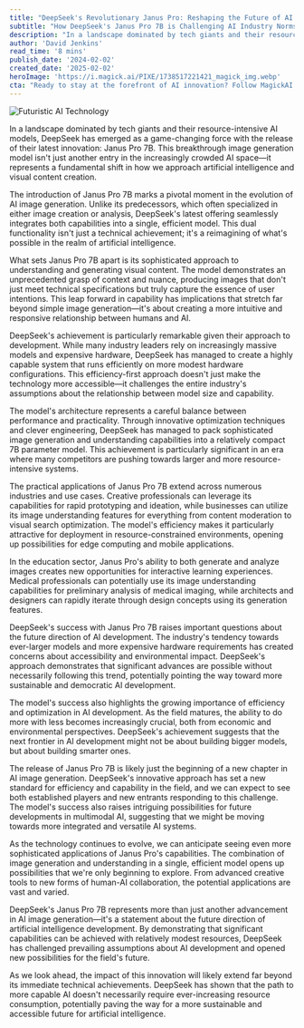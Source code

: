 ```yaml
---
title: "DeepSeek's Revolutionary Janus Pro: Reshaping the Future of AI Image Generation"
subtitle: "How DeepSeek's Janus Pro 7B is Challenging AI Industry Norms"
description: "In a landscape dominated by tech giants and their resource-intensive AI models, DeepSeek has emerged with Janus Pro 7B, a game-changing image generation model that integrates both creation and analysis capabilities, pushing the boundaries of AI efficiency and accessibility."
author: 'David Jenkins'
read_time: '8 mins'
publish_date: '2024-02-02'
created_date: '2025-02-02'
heroImage: 'https://i.magick.ai/PIXE/1738517221421_magick_img.webp'
cta: "Ready to stay at the forefront of AI innovation? Follow MagickAI on LinkedIn for regular insights into groundbreaking developments like the Janus Pro 7B and join a community of forward-thinking tech enthusiasts!"
---
```


![Futuristic AI Technology](https://i.magick.ai/PIXE/1738517540757_magick_img.webp)

In a landscape dominated by tech giants and their resource-intensive AI models, DeepSeek has emerged as a game-changing force with the release of their latest innovation: Janus Pro 7B. This breakthrough image generation model isn't just another entry in the increasingly crowded AI space—it represents a fundamental shift in how we approach artificial intelligence and visual content creation.

The introduction of Janus Pro 7B marks a pivotal moment in the evolution of AI image generation. Unlike its predecessors, which often specialized in either image creation or analysis, DeepSeek's latest offering seamlessly integrates both capabilities into a single, efficient model. This dual functionality isn't just a technical achievement; it's a reimagining of what's possible in the realm of artificial intelligence.

What sets Janus Pro 7B apart is its sophisticated approach to understanding and generating visual content. The model demonstrates an unprecedented grasp of context and nuance, producing images that don't just meet technical specifications but truly capture the essence of user intentions. This leap forward in capability has implications that stretch far beyond simple image generation—it's about creating a more intuitive and responsive relationship between humans and AI.

DeepSeek's achievement is particularly remarkable given their approach to development. While many industry leaders rely on increasingly massive models and expensive hardware, DeepSeek has managed to create a highly capable system that runs efficiently on more modest hardware configurations. This efficiency-first approach doesn't just make the technology more accessible—it challenges the entire industry's assumptions about the relationship between model size and capability.

The model's architecture represents a careful balance between performance and practicality. Through innovative optimization techniques and clever engineering, DeepSeek has managed to pack sophisticated image generation and understanding capabilities into a relatively compact 7B parameter model. This achievement is particularly significant in an era where many competitors are pushing towards larger and more resource-intensive systems.

The practical applications of Janus Pro 7B extend across numerous industries and use cases. Creative professionals can leverage its capabilities for rapid prototyping and ideation, while businesses can utilize its image understanding features for everything from content moderation to visual search optimization. The model's efficiency makes it particularly attractive for deployment in resource-constrained environments, opening up possibilities for edge computing and mobile applications.

In the education sector, Janus Pro's ability to both generate and analyze images creates new opportunities for interactive learning experiences. Medical professionals can potentially use its image understanding capabilities for preliminary analysis of medical imaging, while architects and designers can rapidly iterate through design concepts using its generation features.

DeepSeek's success with Janus Pro 7B raises important questions about the future direction of AI development. The industry's tendency towards ever-larger models and more expensive hardware requirements has created concerns about accessibility and environmental impact. DeepSeek's approach demonstrates that significant advances are possible without necessarily following this trend, potentially pointing the way toward more sustainable and democratic AI development.

The model's success also highlights the growing importance of efficiency and optimization in AI development. As the field matures, the ability to do more with less becomes increasingly crucial, both from economic and environmental perspectives. DeepSeek's achievement suggests that the next frontier in AI development might not be about building bigger models, but about building smarter ones.

The release of Janus Pro 7B is likely just the beginning of a new chapter in AI image generation. DeepSeek's innovative approach has set a new standard for efficiency and capability in the field, and we can expect to see both established players and new entrants responding to this challenge. The model's success also raises intriguing possibilities for future developments in multimodal AI, suggesting that we might be moving towards more integrated and versatile AI systems.

As the technology continues to evolve, we can anticipate seeing even more sophisticated applications of Janus Pro's capabilities. The combination of image generation and understanding in a single, efficient model opens up possibilities that we're only beginning to explore. From advanced creative tools to new forms of human-AI collaboration, the potential applications are vast and varied.

DeepSeek's Janus Pro 7B represents more than just another advancement in AI image generation—it's a statement about the future direction of artificial intelligence development. By demonstrating that significant capabilities can be achieved with relatively modest resources, DeepSeek has challenged prevailing assumptions about AI development and opened new possibilities for the field's future.

As we look ahead, the impact of this innovation will likely extend far beyond its immediate technical achievements. DeepSeek has shown that the path to more capable AI doesn't necessarily require ever-increasing resource consumption, potentially paving the way for a more sustainable and accessible future for artificial intelligence.